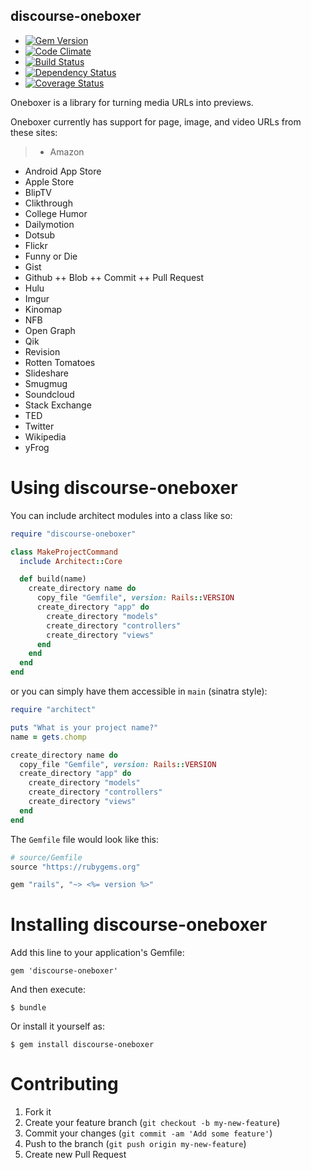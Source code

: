 discourse-oneboxer
----------

  - [![Gem Version](https://badge.fury.io/rb/architect.png)](https://rubygems.org/gems/architect)
  - [![Code Climate](https://codeclimate.com/github/krainboltgreene/architect.png)](https://codeclimate.com/github/krainboltgreene/architect)
  - [![Build Status](https://travis-ci.org/krainboltgreene/architect.png)](https://travis-ci.org/krainboltgreene/architect)
  - [![Dependency Status](https://gemnasium.com/dysania/discourse-oneboxer.png)](https://gemnasium.com/dysania/discourse-oneboxer)
  - [![Coverage Status](https://coveralls.io/repos/dysania/discourse-oneboxer/badge.png)](https://coveralls.io/r/dysania/discourse-oneboxer)


Oneboxer is a library for turning media URLs into previews.

Oneboxer currently has support for page, image, and video URLs from these sites:
> + Amazon
+ Android App Store
+ Apple Store
+ BlipTV
+ Clikthrough
+ College Humor
+ Dailymotion
+ Dotsub
+ Flickr
+ Funny or Die
+ Gist
+ Github
++ Blob
++ Commit
++ Pull Request
+ Hulu
+ Imgur
+ Kinomap
+ NFB
+ Open Graph
+ Qik
+ Revision
+ Rotten Tomatoes
+ Slideshare
+ Smugmug
+ Soundcloud
+ Stack Exchange
+ TED
+ Twitter
+ Wikipedia
+ yFrog


Using discourse-oneboxer
===============

You can include architect modules into a class like so:

``` ruby
require "discourse-oneboxer"

class MakeProjectCommand
  include Architect::Core

  def build(name)
    create_directory name do
      copy_file "Gemfile", version: Rails::VERSION
      create_directory "app" do
        create_directory "models"
        create_directory "controllers"
        create_directory "views"
      end
    end
  end
end
```

or you can simply have them accessible in `main` (sinatra style):

``` ruby
require "architect"

puts "What is your project name?"
name = gets.chomp

create_directory name do
  copy_file "Gemfile", version: Rails::VERSION
  create_directory "app" do
    create_directory "models"
    create_directory "controllers"
    create_directory "views"
  end
end
```

The `Gemfile` file would look like this:

``` ruby
# source/Gemfile
source "https://rubygems.org"

gem "rails", "~> <%= version %>"
```


Installing discourse-oneboxer
==================

Add this line to your application's Gemfile:

    gem 'discourse-oneboxer'

And then execute:

    $ bundle

Or install it yourself as:

    $ gem install discourse-oneboxer


Contributing
============

  1. Fork it
  2. Create your feature branch (`git checkout -b my-new-feature`)
  3. Commit your changes (`git commit -am 'Add some feature'`)
  4. Push to the branch (`git push origin my-new-feature`)
  5. Create new Pull Request
